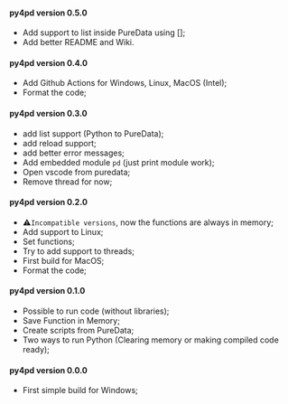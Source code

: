 #### py4pd version 0.5.0
* Add support to list inside PureData using [];
* Add better README and Wiki.

#### py4pd version 0.4.0
* Add Github Actions for Windows, Linux, MacOS (Intel);
* Format the code;

#### py4pd version 0.3.0
* add list support (Python to PureData);
* add reload support;
* add better error messages;
* Add embedded module `pd` (just print module work);
* Open vscode from puredata;
* Remove thread for now;

#### py4pd version 0.2.0
* ⚠️`Incompatible versions`, now the functions are always in memory;
* Add support to Linux;
* Set functions;
* Try to add support to threads;
* First build for MacOS;
* Format the code;


#### py4pd version 0.1.0

* Possible to run code (without libraries);
* Save Function in Memory;
* Create scripts from PureData;
* Two ways to run Python (Clearing memory or making compiled code ready);

#### py4pd version 0.0.0

* First simple build for Windows;
